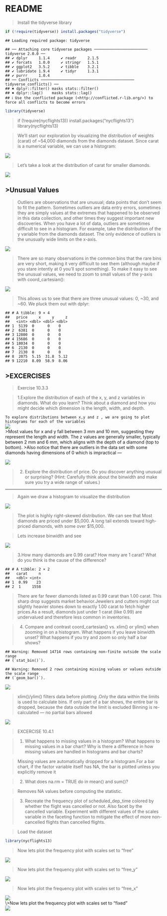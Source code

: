 README
================

> Install the tidyverse library

``` r
if (!require(tidyverse)) install.packages("tidyverse")
```

    ## Loading required package: tidyverse

    ## ── Attaching core tidyverse packages ──────────────────────── tidyverse 2.0.0 ──
    ## ✔ dplyr     1.1.4     ✔ readr     2.1.5
    ## ✔ forcats   1.0.0     ✔ stringr   1.5.1
    ## ✔ ggplot2   3.5.2     ✔ tibble    3.2.1
    ## ✔ lubridate 1.9.4     ✔ tidyr     1.3.1
    ## ✔ purrr     1.0.4     
    ## ── Conflicts ────────────────────────────────────────── tidyverse_conflicts() ──
    ## ✖ dplyr::filter() masks stats::filter()
    ## ✖ dplyr::lag()    masks stats::lag()
    ## ℹ Use the conflicted package (<http://conflicted.r-lib.org/>) to force all conflicts to become errors

``` r
library(tidyverse)
```

> if (!require(nycflights13)) install.packages(“nycflights13”)
> library(nycflights13)

> We’ll start our exploration by visualizing the distribution of weights
> (carat) of ~54,000 diamonds from the diamonds dataset. Since carat is
> a numerical variable, we can use a histogram:

<img src="figures/histo1-1.png" style="display: block; margin: auto;" />

> Let’s take a look at the distribution of carat for smaller diamonds.

<img src="figures/histo2-1.png" style="display: block; margin: auto;" />

## \>Unusual Values

> Outliers are observations that are unusual; data points that don’t
> seem to fit the pattern. Sometimes outliers are data entry errors,
> sometimes they are simply values at the extremes that happened to be
> observed in this data collection, and other times they suggest
> important new discoveries. When you have a lot of data, outliers are
> sometimes difficult to see in a histogram. For example, take the
> distribution of the y variable from the diamonds dataset. The only
> evidence of outliers is the unusually wide limits on the x-axis.

<img src="figures/histo3-1.png" style="display: block; margin: auto;" />

> There are so many observations in the common bins that the rare bins
> are very short, making it very difficult to see them (although maybe
> if you stare intently at 0 you’ll spot something). To make it easy to
> see the unusual values, we need to zoom to small values of the y-axis
> with coord_cartesian():

<img src="figures/histo4-1.png" style="display: block; margin: auto;" />

> This allows us to see that there are three unusual values: 0, ~30, and
> ~60. We pluck them out with dplyr:

    ## # A tibble: 9 × 4
    ##   price     x     y     z
    ##   <int> <dbl> <dbl> <dbl>
    ## 1  5139  0      0    0   
    ## 2  6381  0      0    0   
    ## 3 12800  0      0    0   
    ## 4 15686  0      0    0   
    ## 5 18034  0      0    0   
    ## 6  2130  0      0    0   
    ## 7  2130  0      0    0   
    ## 8  2075  5.15  31.8  5.12
    ## 9 12210  8.09  58.9  8.06

## \>EXCERCISES

> Exercise 10.3.3

> 1.Explore the distribution of each of the x, y, and z variables in
> diamonds. What do you learn? Think about a diamond and how you might
> decide which dimension is the length, width, and depth.

`To explore distributions between x,y and z , we are going to plot histograms for each of the variables`
<img src="figures/histo6-1.png" style="display: block; margin: auto;" />
\>Most values for x and y fall between 3 mm and 10 mm, suggesting they
represent the length and width. The z values are generally smaller,
typically between 2 mm and 6 mm, which aligns with the depth of a
diamond (top to bottom). \>Also notice that there are outliers in the
data set with some diamonds having dimensions of 0 which is impractical
—

<img src="figures/box-plots-1.png" style="display: block; margin: auto;" />

> 2.  Explore the distribution of price. Do you discover anything
>     unusual or surprising? (Hint: Carefully think about the binwidth
>     and make sure you try a wide range of values.)

------------------------------------------------------------------------

> Again we draw a histogram to visualize the distribution

<img src="figures/histo7 -1.png" style="display: block; margin: auto;" />

> The plot is highly right-skewed distribution. We can see that Most
> diamonds are priced under \$5,000. A long tail extends toward
> high-priced diamonds, with some over \$15,000.

> Lets increase binwidth and see

<img src="figures/histo8-1.png" style="display: block; margin: auto;" />

> 3.How many diamonds are 0.99 carat? How many are 1 carat? What do you
> think is the cause of the difference?

    ## # A tibble: 2 × 2
    ##   carat     n
    ##   <dbl> <int>
    ## 1  0.99    23
    ## 2  1     1558

> There are far fewer diamonds listed as 0.99 carat than 1.00 carat.
> This sharp drop suggests market behavior.Jewelers and cutters might
> cut slightly heavier stones down to exactly 1.00 carat to fetch higher
> prices.As a result, diamonds just under 1 carat (like 0.99) are
> undervalued and therefore less common in inventories.

> 4.  Compare and contrast coord_cartesian() vs. xlim() or ylim() when
>     zooming in on a histogram. What happens if you leave binwidth
>     unset? What happens if you try and zoom so only half a bar shows?

    ## Warning: Removed 14714 rows containing non-finite outside the scale range
    ## (`stat_bin()`).

    ## Warning: Removed 2 rows containing missing values or values outside the scale range
    ## (`geom_bar()`).

<img src="figures/histo9 -1.png" style="display: block; margin: auto;" />

> xlim()/ylim() filters data before plotting .Only the data within the
> limits is used to calculate bins. If only part of a bar shows, the
> entire bar is dropped, because the data outside the limit is excluded
> Binning is re-calculated — no partial bars allowed

<img src="figures/histo10-1.png" style="display: block; margin: auto;" />

> EXCERCISE 10.4.1

> 1.  What happens to missing values in a histogram? What happens to
>     missing values in a bar chart? Why is there a difference in how
>     missing values are handled in histograms and bar charts?

> Missing values are automatically dropped for a histogram.For a bar
> chart, if the factor variable itself has NA, the bar is plotted unless
> you explicitly remove it

> 2.  What does na.rm = TRUE do in mean() and sum()?

> Removes NA values before computing the statistic.

> 3.  Recreate the frequency plot of scheduled_dep_time colored by
>     whether the flight was cancelled or not. Also facet by the
>     cancelled variable. Experiment with different values of the scales
>     variable in the faceting function to mitigate the effect of more
>     non-cancelled flights than cancelled flights.

> Load the dataset

``` r
library(nycflights13)
```

> Now lets plot the frequency plot with scales set to “free”

<img src="figures/histo11-1.png" style="display: block; margin: auto;" />

> Now lets plot the frequency plot with scales set to “free_y”

<img src="figures/histo12 -1.png" style="display: block; margin: auto;" />

> Now lets plot the frequency plot with scales set to “free_x”

<img src="figures/histo13 -1.png" style="display: block; margin: auto;" />
\>Now lets plot the frequency plot with scales set to “fixed”

<img src="figures/histo14 -1.png" style="display: block; margin: auto;" />
